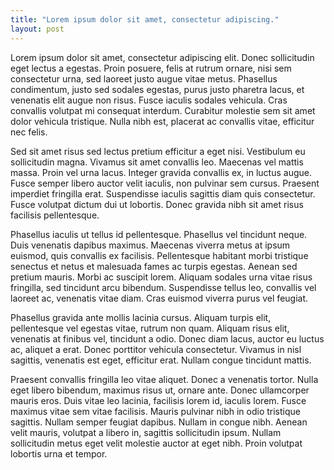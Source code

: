 ```yaml
---
title: "Lorem ipsum dolor sit amet, consectetur adipiscing."
layout: post
---
```


Lorem ipsum dolor sit amet, consectetur adipiscing elit. Donec sollicitudin eget lectus a egestas. Proin posuere, felis at rutrum ornare, nisi sem consectetur urna, sed laoreet justo augue vitae metus. Phasellus condimentum, justo sed sodales egestas, purus justo pharetra lacus, et venenatis elit augue non risus. Fusce iaculis sodales vehicula. Cras convallis volutpat mi consequat interdum. Curabitur molestie sem sit amet dolor vehicula tristique. Nulla nibh est, placerat ac convallis vitae, efficitur nec felis.

Sed sit amet risus sed lectus pretium efficitur a eget nisi. Vestibulum eu sollicitudin magna. Vivamus sit amet convallis leo. Maecenas vel mattis massa. Proin vel urna lacus. Integer gravida convallis ex, in luctus augue. Fusce semper libero auctor velit iaculis, non pulvinar sem cursus. Praesent imperdiet fringilla erat. Suspendisse iaculis sagittis diam quis consectetur. Fusce volutpat dictum dui ut lobortis. Donec gravida nibh sit amet risus facilisis pellentesque.

Phasellus iaculis ut tellus id pellentesque. Phasellus vel tincidunt neque. Duis venenatis dapibus maximus. Maecenas viverra metus at ipsum euismod, quis convallis ex facilisis. Pellentesque habitant morbi tristique senectus et netus et malesuada fames ac turpis egestas. Aenean sed pretium mauris. Morbi ac suscipit lorem. Aliquam sodales urna vitae risus fringilla, sed tincidunt arcu bibendum. Suspendisse tellus leo, convallis vel laoreet ac, venenatis vitae diam. Cras euismod viverra purus vel feugiat.

Phasellus gravida ante mollis lacinia cursus. Aliquam turpis elit, pellentesque vel egestas vitae, rutrum non quam. Aliquam risus elit, venenatis at finibus vel, tincidunt a odio. Donec diam lacus, auctor eu luctus ac, aliquet a erat. Donec porttitor vehicula consectetur. Vivamus in nisl sagittis, venenatis est eget, efficitur erat. Nullam congue tincidunt mattis.

Praesent convallis fringilla leo vitae aliquet. Donec a venenatis tortor. Nulla eget libero bibendum, maximus risus ut, ornare ante. Donec ullamcorper mauris eros. Duis vitae leo lacinia, facilisis lorem id, iaculis lorem. Fusce maximus vitae sem vitae facilisis. Mauris pulvinar nibh in odio tristique sagittis. Nullam semper feugiat dapibus. Nullam in congue nibh. Aenean velit mauris, volutpat a libero in, sagittis sollicitudin ipsum. Nullam sollicitudin metus eget velit molestie auctor at eget nibh. Proin volutpat lobortis urna et tempor.